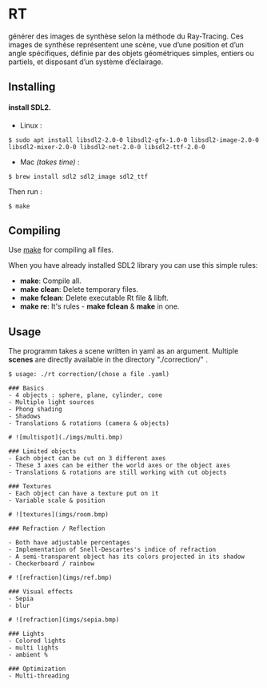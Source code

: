 # RT

générer des images de synthèse selon la méthode du Ray-Tracing. Ces images de synthèse représentent une scène, vue d’une position et d’un angle spécifiques, définie par des objets géométriques simples, entiers ou partiels, et disposant d’un système d’éclairage.

## Installing
####  install SDL2.<br>
- Linux :
```
$ sudo apt install libsdl2-2.0-0 libsdl2-gfx-1.0-0 libsdl2-image-2.0-0 libsdl2-mixer-2.0-0 libsdl2-net-2.0-0 libsdl2-ttf-2.0-0
```
- Mac _(takes time)_ :
```
$ brew install sdl2 sdl2_image sdl2_ttf
```
Then run :
```
$ make
```
## Compiling

Use [make](https://en.wikipedia.org/wiki/Makefile) for compiling all files.

When you have already installed SDL2 library you can use this simple rules:
- **make**: Compile all.
- **make clean**: Delete temporary files.
- **make fclean**: Delete executable Rt file & libft.
- **make re**: It's rules - **make fclean** & **make** in one.

## Usage
The programm takes a scene written in yaml as an argument. Multiple **scenes** are directly available in the directory "./correction/" .
```
$ usage: ./rt correction/(chose a file .yaml)

### Basics
- 4 objects : sphere, plane, cylinder, cone
- Multiple light sources
- Phong shading
- Shadows
- Translations & rotations (camera & objects)

# ![multispot](./imgs/multi.bmp)

### Limited objects
- Each object can be cut on 3 different axes
- These 3 axes can be either the world axes or the object axes
- Translations & rotations are still working with cut objects

### Textures
- Each object can have a texture put on it
- Variable scale & position

# ![textures](imgs/room.bmp)

### Refraction / Reflection

- Both have adjustable percentages
- Implementation of Snell-Descartes's indice of refraction
- A semi-transparent object has its colors projected in its shadow
- Checkerboard / rainbow

# ![refraction](imgs/ref.bmp)

### Visual effects
- Sepia
- blur

# ![refraction](imgs/sepia.bmp)

### Lights
- Colored lights
- multi lights
- ambient %

### Optimization
- Multi-threading
